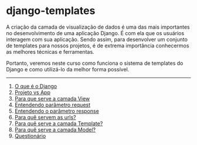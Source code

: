 # django-templates
A criação da camada de visualização de dados é uma das mais importantes no desenvolvimento de uma aplicação Django. É com ela que os usuários interagem com sua aplicação. Sendo assim, para desenvolver um conjunto de templates para nossos projetos, é de extrema importância conhecermos as melhores técnicas e ferramentas.

Portanto, veremos neste curso como funciona o sistema de templates do Django e como utilizá-lo da melhor forma possível.

<hr>


1. [O que é o Django](sobre_framework.md)
2. [Projeto vs App](projeto_vs_app.md)
3. [Para que serve a camada View](view.md)
4. [Entendendo parâmetro request](request.md)
4. [Entendendo o parâmetro response](response.md)
5. [Para quê servem as urls?](url.md)
6. [Para quê serve a camada Template?](templates.md)
7. [Para quê serve a camada Model?](model.md)
8. [Questionário](docs/questionario.md)